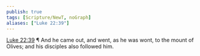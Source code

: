 ```yaml
---
publish: true
tags: [Scripture/NewT, noGraph]
aliases: ["Luke 22:39"]
---
```

[Luke 22:39](https://churchofjesuschrist.org/study/scriptures/nt/luke/22?lang=eng&id=p39#p39) ¶ And he came out, and went, as he was wont, to the mount of Olives; and his disciples also followed him.
